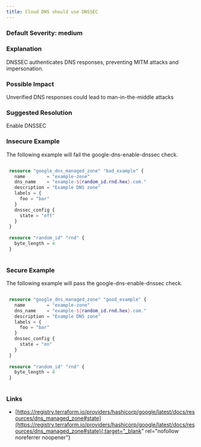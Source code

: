 ```yaml
---
title: Cloud DNS should use DNSSEC
---
```


### Default Severity: <span class="severity medium">medium</span>

### Explanation

DNSSEC authenticates DNS responses, preventing MITM attacks and impersonation.

### Possible Impact
Unverified DNS responses could lead to man-in-the-middle attacks

### Suggested Resolution
Enable DNSSEC


### Insecure Example

The following example will fail the google-dns-enable-dnssec check.
```terraform

 resource "google_dns_managed_zone" "bad_example" {
   name        = "example-zone"
   dns_name    = "example-${random_id.rnd.hex}.com."
   description = "Example DNS zone"
   labels = {
     foo = "bar"
   }
   dnssec_config {
     state = "off"
   }
 }
 
 resource "random_id" "rnd" {
   byte_length = 4
 }
 
```



### Secure Example

The following example will pass the google-dns-enable-dnssec check.
```terraform

 resource "google_dns_managed_zone" "good_example" {
   name        = "example-zone"
   dns_name    = "example-${random_id.rnd.hex}.com."
   description = "Example DNS zone"
   labels = {
     foo = "bar"
   }
   dnssec_config {
     state = "on"
   }
 }
 
 resource "random_id" "rnd" {
   byte_length = 4
 }
 
```



### Links


- [https://registry.terraform.io/providers/hashicorp/google/latest/docs/resources/dns_managed_zone#state](https://registry.terraform.io/providers/hashicorp/google/latest/docs/resources/dns_managed_zone#state){:target="_blank" rel="nofollow noreferrer noopener"}



